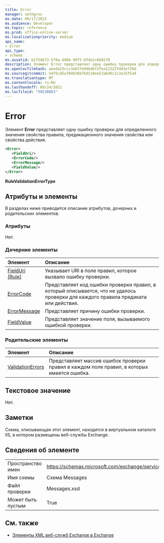 ```yaml
---
title: Error
manager: sethgros
ms.date: 09/17/2015
ms.audience: Developer
ms.topic: reference
ms.prod: office-online-server
ms.localizationpriority: medium
api_name:
- Error
api_type:
- schema
ms.assetid: b1f54673-578a-496b-99f5-0fde2c669278
description: Элемент Error представляет одну ошибку проверки для определенного значения свойства правила, предикационного значения свойства или свойства действия.
ms.openlocfilehash: aeeda25ccc3e657e99bd6f2fea12322fdd3e720d
ms.sourcegitcommit: 54f6cd5a704b36b76d110ee53a6d6c1c3e15f5a9
ms.translationtype: MT
ms.contentlocale: ru-RU
ms.lasthandoff: 09/24/2021
ms.locfileid: "59530863"
---
```

# <a name="error"></a>Error

Элемент **Error** представляет одну ошибку проверки для определенного значения свойства правила, предикационного значения свойства или свойства действия. 
  
```XML
<Error>
   <FieldUri/>
   <ErrorCode/>
   <ErrorMessage/>
   <FieldValue/>
</Error>
```

 **RuleValidationErrorType**
## <a name="attributes-and-elements"></a>Атрибуты и элементы

В разделах ниже приводится описание атрибутов, дочерних и родительских элементов.
  
### <a name="attributes"></a>Атрибуты

Нет.
  
### <a name="child-elements"></a>Дочерние элементы

|**Элемент**|**Описание**|
|:-----|:-----|
|[FieldUri (Rule)](fielduri-rule.md) <br/> |Указывает URI в поле правил, которое вызвало ошибку проверки.  <br/> |
|[ErrorCode](errorcode.md) <br/> |Представляет код ошибки проверки правил, в который описывается, что не удалось проверки для каждого правила предиката или действия.  <br/> |
|[ErrorMessage](errormessage.md) <br/> |Представляет причину ошибки проверки.  <br/> |
|[FieldValue](fieldvalue.md) <br/> |Представляет значение поля, вызываемого ошибкой проверки.  <br/> |
   
### <a name="parent-elements"></a>Родительские элементы

|**Элемент**|**Описание**|
|:-----|:-----|
|[ValidationErrors](validationerrors.md) <br/> |Представляет массив ошибок проверки правил в каждом поле правил, в которых имеется ошибка.  <br/> |
   
## <a name="text-value"></a>Текстовое значение

Нет.
  
## <a name="remarks"></a>Заметки

Схема, описывающая этот элемент, находится в виртуальном каталоге IIS, в котором размещены веб-службы Exchange.
  
## <a name="element-information"></a>Сведения об элементе

|||
|:-----|:-----|
|Пространство имен  <br/> |https://schemas.microsoft.com/exchange/services/2006/messages  <br/> |
|Имя схемы  <br/> |Схема Messages  <br/> |
|Файл проверки  <br/> |Messages.xsd  <br/> |
|Может быть пустым  <br/> |True  <br/> |
   
## <a name="see-also"></a>См. также



- [Элементы XML веб-служб Exchange в Exchange](ews-xml-elements-in-exchange.md)

